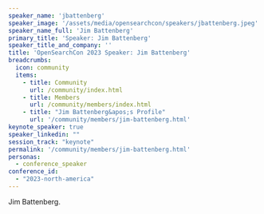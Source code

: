 ```yaml
---
speaker_name: 'jbattenberg'
speaker_image: '/assets/media/opensearchcon/speakers/jbattenberg.jpeg'
speaker_name_full: 'Jim Battenberg'
primary_title: 'Speaker: Jim Battenberg'
speaker_title_and_company: ''
title: 'OpenSearchCon 2023 Speaker: Jim Battenberg'
breadcrumbs:
  icon: community
  items:
    - title: Community
      url: /community/index.html
    - title: Members
      url: /community/members/index.html
    - title: "Jim Battenberg&apos;s Profile"
      url: '/community/members/jim-battenberg.html'
keynote_speaker: true
speaker_linkedin: ""
session_track: "keynote"
permalink: '/community/members/jim-battenberg.html'
personas:
  - conference_speaker
conference_id:
  - "2023-north-america"
---
```

Jim Battenberg.

